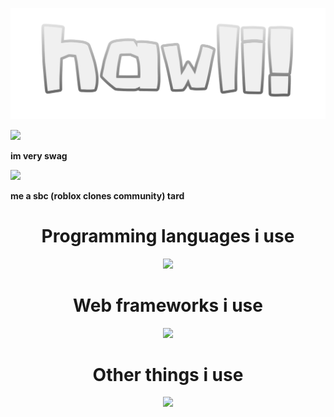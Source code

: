 <p align="center">
    <img src="hawli logo full.svg" />
</p>

![](https://komarev.com/ghpvc/?username=hawl1)

<b>im very swag</b>

![](https://github-readme-stats-hawl1.vercel.app/api?username=hawl1&show_icons=true&theme=tokyonight)

<b>me a sbc (roblox clones community) tard</b>

<h1 align="center">Programming languages i use</h1>

<p align="center">
    <img src="https://skillicons.dev/icons?i=js,ts,go,lua,py,php,nodejs" />
</p>

<h1 align="center">Web frameworks i use</h1>

<p align="center">
    <img src="https://skillicons.dev/icons?i=laravel,express,flask"/>
</p>

<h1 align="center">Other things i use</h1>

<p align="center">
<img src="https://skillicons.dev/icons?i=blender,mysql,figma,docker,webpack,sketchup"/>
</p>
